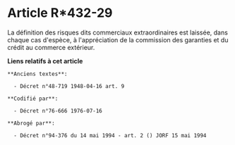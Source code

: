 # Article R*432-29

La définition des risques dits commerciaux extraordinaires est laissée, dans chaque cas d'espèce, à l'appréciation de la
commission des garanties et du crédit au commerce extérieur.

**Liens relatifs à cet article**

	**Anciens textes**:

	  - Décret n°48-719 1948-04-16 art. 9

	**Codifié par**:

	  - Décret n°76-666 1976-07-16

	**Abrogé par**:

	  - Décret n°94-376 du 14 mai 1994 - art. 2 () JORF 15 mai 1994
